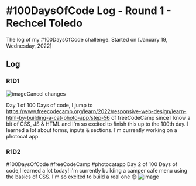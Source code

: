 # #100DaysOfCode Log - Round 1 - Rechcel Toledo

The log of my #100DaysOfCode challenge. Started on [January 19, Wednesday, 2022]
## Log

### R1D1 
![image](https://user-images.githubusercontent.com/97998537/150056544-3101a6ef-b61e-40fe-89b3-036dfec22188.png)Cancel changes

Day 1 of 100 Days of code, I jump to https://www.freecodecamp.org/learn/2022/responsive-web-design/learn-html-by-building-a-cat-photo-app/step-56 of freeCodeCamp since I know a bit of CSS, JS & HTML and I'm so excited to finish this up to the 100th day. I learned a lot about forms, inputs & sections. I'm currently working on a photocat app.
### R1D2
#100DaysOfCode #freeCodeCamp #photocatapp 
Day 2 of 100 Days of code,I learned a lot today! I'm currently building a camper cafe menu using the basics of CSS. I'm so excited to build a real one 😊
![image](https://user-images.githubusercontent.com/97998537/150263181-7785bb7a-4a5c-414e-9544-4d053d6d8eb4.png)
